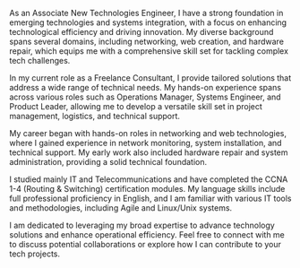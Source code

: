 As an Associate New Technologies Engineer, I have a strong foundation in emerging technologies and systems integration, with a focus on enhancing technological efficiency and driving innovation. My diverse background spans several domains, including networking, web creation, and hardware repair, which equips me with a comprehensive skill set for tackling complex tech challenges.

In my current role as a Freelance Consultant, I provide tailored solutions that address a wide range of technical needs. My hands-on experience spans across various roles such as Operations Manager, Systems Engineer, and Product Leader, allowing me to develop a versatile skill set in project management, logistics, and technical support.

My career began with hands-on roles in networking and web technologies, where I gained experience in network monitoring, system installation, and technical support. My early work also included hardware repair and system administration, providing a solid technical foundation.

I studied mainly IT and Telecommunications and have completed the CCNA 1-4 (Routing & Switching) certification modules. My language skills include full professional proficiency in English, and I am familiar with various IT tools and methodologies, including Agile and Linux/Unix systems.

I am dedicated to leveraging my broad expertise to advance technology solutions and enhance operational efficiency. Feel free to connect with me to discuss potential collaborations or explore how I can contribute to your tech projects.

<!---
m-fh/m-fh is a ✨ special ✨ repository because its `README.md` (this file) appears on your GitHub profile.
You can click the Preview link to take a look at your changes.
--->
